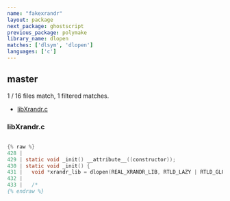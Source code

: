 ```yaml
---
name: "fakexrandr"
layout: package
next_package: ghostscript
previous_package: polymake
library_name: dlopen
matches: ['dlsym', 'dlopen']
languages: ['c']
---
```

## master
1 / 16 files match, 1 filtered matches.

 - [libXrandr.c](#libxrandrc)

### libXrandr.c

```c

{% raw %}
428 | 
429 | static void _init() __attribute__((constructor));
430 | static void _init() {
431 | 	void *xrandr_lib = dlopen(REAL_XRANDR_LIB, RTLD_LAZY | RTLD_GLOBAL);
432 | 
433 | 	/*
{% endraw %}

```